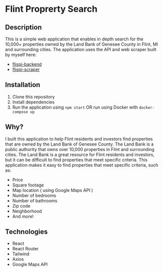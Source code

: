 # Flint Proprerty Search

## Description
This is a simple web application that enables in depth search for the 10,000+ properties owned by the Land Bank of Genesee County in Flint, MI and surrounding cities. The application uses the API and web scraper built by myself here:
- [flispi-backend](https://github.com/d-towns/flispi-backend)
- [flispi-scraper]()

## Installation
1. Clone this repository
2. Install dependencies
3. Run the application using `npm start`  OR run using Docker with `docker-compose up`

## Why?
I built this application to help Flint residents and investors find properties that are owned by the Land Bank of Genesee County. The Land Bank is a public authority that owns over 10,000 properties in Flint and surrounding cities. The Land Bank is a great resource for Flint residents and investors, but it can be difficult to find properties that meet specific criteria. This application makes it easy to find properties that meet specific criteria, such as:
- Price
- Square footage
- Map location ( using Google Maps API )
- Number of bedrooms
- Number of bathrooms
- Zip code
- Neighborhood
- And more!


## Technologies
- React
- React Router
- Tailwind
- Axios
- Google Maps API
```
